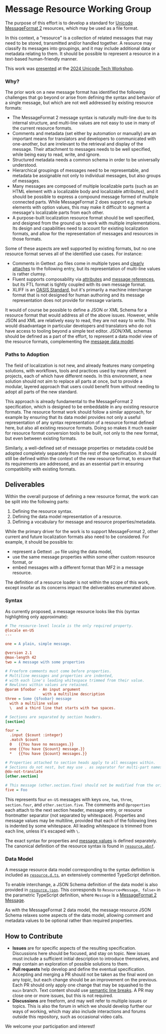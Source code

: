 # Message Resource Working Group

The purpose of this effort is to
develop a standard for [Unicode MessageFormat 2] resources,
which may be used as a file format.

[unicode messageformat 2]: https://github.com/unicode-org/message-format-wg

In this context, a "resource" is a collection of related messages
that may need to be stored, transmitted and/or handled together.
A resource may classify its messages into groupings,
and it may include additional data or metadata relating to them.
It should be possible to represent a resource in a text-based human-friendly manner.

This work was [presented](https://www.youtube.com/watch?v=ksgm_B-uUCU)
at the [2024 Unicode Tech Workshop](https://www.unicode.org/events/utw/2024/).

### Why?

The prior work on a new message format has identified the following challenges
that go beyond or arise from defining the syntax and behavior of a single message,
but which are not well addressed by existing resource formats:

- The MessageFormat 2 message syntax is naturally multi-line due to its internal structure,
  and multi-line values are not easy to use in many of the current resource formats.
- Comments and metadata (set either by automation or manually)
  are an important means for translators and developers to communicated with one-another,
  but are irrelevant to the retrieval and display of the message.
  Their attachment to messages needs to be well specified,
  while being easy to read, write, and ignore.
- Structured metadata needs a common schema in order to be universally understood.
- Hierarchical groupings of messages need to be representable,
  and metadata be assignable not only to individual messages,
  but also groups of messages.
- Many messages are composed of multiple localizable parts
  (such as an HTML element with a localizable body and localizable attributes),
  and it should be possible to express a compound message formed of multiple connected parts.
  While MessageFormat 2 does support e.g. markup elements with option values,
  this may make it difficult to segment a message's localizable parts from each other.
- A purpose-built localization resource format should be well specified,
  and designed from the ground up to work with multiple implementations.
  Its design and capabilities need to account for existing localization formats,
  and allow for the representation of messages and resources in those formats.

Some of these aspects are well supported by existing formats,
but no one resource format serves all of the identified use cases.
For instance:

- Comments in Gettext .po files come in multiple types and [clearly attaches] to the following entry,
  but its representation of multi-line values is rather clumsy.
- Fluent supports composability via [attributes] and [message references],
  but its FTL format is tightly coupled with its own message format.
- XLIFF is an [OASIS Standard],
  but it's primarily a machine interchange format that is not designed for human authoring
  and its message representation does not provide for message variants.

It would of course be possible to define a JSON or XML Schema
for a resource format that would address all of the above issues.
However, while JSON and XML are relatively easy to read, they are not easy to _write_.
This would disadvantage in particular developers and translators
who do not have access to tooling beyond a simple text editor.
JSON/XML schemas should be defined as a part of the effort,
to represent a data model view of the resource formats,
complementing the [message data model].

[clearly attaches]: https://www.gnu.org/software/gettext/manual/html_node/PO-Files.html
[attributes]: https://projectfluent.org/fluent/guide/attributes.html
[message references]: https://projectfluent.org/fluent/guide/references.html
[message data model]: https://github.com/unicode-org/message-format-wg/tree/main/spec/data-model
[OASIS Standard]: https://docs.oasis-open.org/xliff/xliff-core/v2.1/os/xliff-core-v2.1-os.html

### Paths to Adoption

The field of localization is not new, and already features many competing solutions,
with workflows, tools and practices used by many different projects,
each of which have different needs.
In this environment, a new solution should not aim to replace all parts at once,
but to provide a modular, layered approach that users could benefit from
without needing to adopt all parts of the new standard.

This approach is already fundamental to the MessageFormat 2 specification,
which is designed to be embeddable in any existing resource formats.
The resource format work should follow a similar approach,
for example by ensuring that its data model provides not only a useful representation
of any syntax representation of a resource format defined here,
but also all existing resource formats.
Doing so makes it much easier for resource format conversion tools to be built,
not only to the new format, but even between existing formats.

Similarly, a well-defined set of message properties or metadata
could be adopted completely separately from the rest of the specification.
It should still be defined within the context of the new resource format,
to ensure that its requirements are addressed,
and as an essential part in ensuring compatibility with existing formats.

## Deliverables

Within the overall purpose of defining a new resource format,
the work can be split into the following parts:

1. Defining the resource syntax.
2. Defining the data model representation of a resource.
3. Defining a vocabulary for message and resource properties/metadata.

While the primary driver for the work is to support MessageFormat 2,
other current and future localization formats also need to be considered.
For example, it should be possible to:

- represent a Gettext `.po` file using the data model,
- use the same message properties within some other custom resource format, or
- embed messages with a different format than MF2 in a message resource.

The definition of a resource loader is not within the scope of this work,
except insofar as its concerns impact the deliverables enumerated above.

### Syntax

As currently proposed,
a message resource looks like this
(syntax highlighting only approximate):

```ini
# The resource-level locale is the only required property.
@locale en-US
---

one = A plain, simple message.

@version 2.1
@max-length 42
two = A message with some properties

# Freeform comments must come before properties.
# Multiline messages and properties are indented,
# with each line's leading whitespace trimmed from their value.
# Newlines within values are retained.
@param $foobar - An input argument
                 with a multiline description
three = Some {$foobar} message
  with a multiline value
  \  and a third line that starts with two spaces.

# Sections are separated by section headers.
[section]

four =
  .input {$count :integer}
  .match $count
  0   {{You have no messages.}}
  one {{You have {$count} message.}}
  *   {{You have {$count} messages.}}

# Properties attached to section heads apply to all messages within.
# Sections do not nest, but may use . as separator for multi-part names.
@do-not-translate
[other.section]

# This message (other.section.five) should not be modified from the original.
five = Foo
```

This represents four `en-US` messages with keys `one`, `two`, `three`, `section.four`, and `other.section.five`.
The comments and `@properties` each attach to the next
section header, message entry, or resource frontmatter separator (not separated by whitespace).
Properties and message values may be multiline, provided that each of the following lines is indented by some whitespace.
All leading whitespace is trimmed from each line, unless it's escaped with `\`.

The exact syntax for properties and
[message values](https://github.com/unicode-org/message-format-wg/blob/main/spec/syntax.md)
is defined separately.
The canonical definition of the resource syntax is found in [`resource.abnf`](./resource.abnf).

### Data Model

A message resource data model corresponding to the syntax definition
is included as [`resource.d.ts`](./resource.d.ts),
an extensively commented TypeScript definition.

To enable interchange, a JSON Schema definition of the data model
is also provided in [`resource.json`](./resource.json).
This corresponds to `Resource<Message, false>`
in the parametric TypeScript definition,
where `Message` is a [MessageFormat 2 Message](https://github.com/unicode-org/message-format-wg/blob/main/spec/data-model/README.md#messages).

As with the MessageFormat 2 data model,
the message resource JSON Schema relaxes some aspects of the data model,
allowing comment and metadata values to be optional rather than required properties.

## How to Contribute

- **Issues** are for specific aspects of the resulting specification.
  Discussions here should be focused, and stay on topic.
  New issues must include a sufficient initial description to introduce themselves,
  and may contain an exploration of possible solutions to them.
- **Pull requests** help develop and define the eventual specification.
  Accepting and merging a PR should not be taken as the final word on any topic,
  but each change should be an improvement on the previous.
  Each PR should only apply one change that may be squashed to the `main` branch.
  Text content should use [semantic line breaks](https://sembr.org/).
  A PR may close one or more issues, but this is not required.
- **Discussions** are freeform, and may well refer to multiple issues or topics.
  This is also the forum in which we should develop further our ways of working,
  which may also include interactions and forums outside this repository,
  such as occasional video calls.

We welcome your participation and interest!

